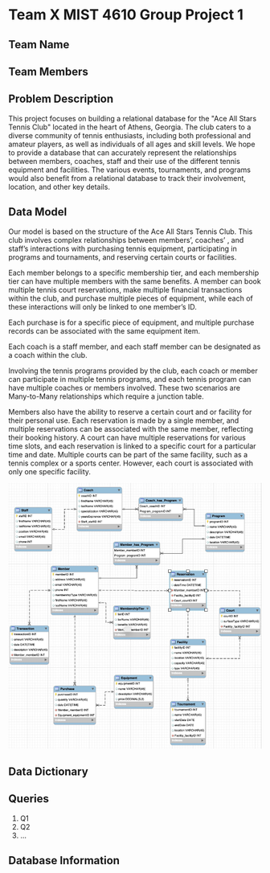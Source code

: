 # Team X MIST 4610 Group Project 1
## Team Name
## Team Members
## Problem Description
This project focuses on building a relational database for the "Ace All Stars Tennis Club" located in the heart of Athens, Georgia. The club caters to a diverse community of tennis enthusiasts, including both professional and amateur players, as well as individuals of all ages and skill levels. We hope to provide a database that can accurately represent the relationships between members, coaches, staff and their use of the different tennis equipment and facilities. The various events, tournaments, and programs would also benefit from a relational database to track their involvement, location, and other key details.

## Data Model
Our model is based on the structure of the Ace All Stars Tennis Club. This club involves complex relationships between members’, coaches’ , and staff’s interactions with purchasing tennis equipment, participating in programs and tournaments, and reserving certain courts or facilities. 

Each member belongs to a specific membership tier, and each membership tier can have multiple members with the same benefits. A member can book multiple tennis court reservations, make multiple financial transactions within the club, and purchase multiple pieces of equipment, while each of these interactions will only be linked to one member’s ID. 

Each purchase is for a specific piece of equipment, and multiple purchase records can be associated with the same equipment item.

Each coach is a staff member, and each staff member can be designated as a coach within the club. 

Involving the tennis programs provided by the club, each coach or member can participate in multiple tennis programs, and each tennis program can have multiple coaches or members involved. These two scenarios are Many-to-Many relationships which require a junction table. 

Members also have the ability to reserve a certain court and or facility for their personal use. Each reservation is made by a single member, and multiple reservations can be associated with the same member, reflecting their booking history. A court can have multiple reservations for various time slots, and each reservation is linked to a specific court for a particular time and date. Multiple courts can be part of the same facility, such as a tennis complex or a sports center. However, each court is associated with only one specific facility.

![Data Model](img/dataModel.jpeg)

## Data Dictionary
## Queries
1. Q1
2. Q2
3. ...
## Database Information

